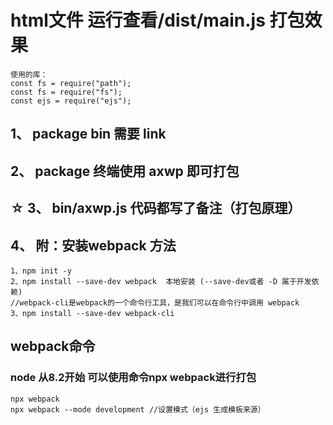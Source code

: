 # html文件 运行查看/dist/main.js 打包效果
```
使用的库：
const fs = require("path");
const fs = require("fs");
const ejs = require("ejs");
```
## 1、 package bin 需要 link
## 2、 package 终端使用 axwp 即可打包
## ☆  3、 bin/axwp.js 代码都写了备注（打包原理）
## 4、 附：安装webpack 方法
```
1、npm init -y 
2、npm install --save-dev webpack  本地安装 (--save-dev或者 -D 属于开发依赖)
//webpack-cli是webpack的一个命令行工具，是我们可以在命令行中调用 webpack
3、npm install --save-dev webpack-cli 
```
## webpack命令
### node 从8.2开始 可以使用命令npx webpack进行打包
```
npx webpack
npx webpack --mode development //设置模式（ejs 生成模板来源）
```